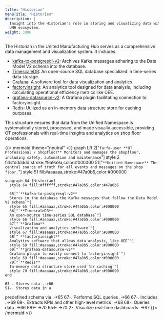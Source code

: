 ```yaml
---
title: "Historian"
menuTitle: "Historian"
description: |
  Insight into the Historian's role in storing and visualizing data within the
  UMH ecosystem.
weight: 3000
---
```



The Historian in the United Manufacturing Hub serves as a comprehensive data
management and visualization system. It includes:

- [kafka-to-postgresql-v2](/docs/architecture/data-infrastructure/historian/kafka-to-postgresql-v2):
  Archives Kafka messages adhering to the Data Model V2 schema into the database.
- [TimescaleDB](/docs/architecture/data-infrastructure/historian/database):
  An open-source SQL database specialized in time-series data storage.
- [Grafana](/docs/architecture/data-infrastructure/historian/grafana):
  A software tool for data visualization and analytics.
- [factoryinsight](/docs/architecture/data-infrastructure/historian/factoryinsight):
  An analytics tool designed for data analysis, including calculating operational efficiency metrics like OEE.
- [grafana-datasource-v2](/docs/architecture/data-infrastructure/historian/umh-datasource-v2):
  A Grafana plugin facilitating connection to factoryinsight.
- [Redis](/docs/architecture/data-infrastructure/historian/cache):
  Utilized as an in-memory data structure store for caching purposes.

This structure ensures that data from the Unified Namespace is systematically
stored, processed, and made visually accessible, providing OT professionals with
real-time insights and analytics on shop floor operations.

{{< mermaid theme="neutral" >}}
graph LR
  2["`fa:fa-user **OT Professional / Shopfloor**
  Monitors and manages the shopfloor, including safety, automation and maintenance`"]
  style 2 fill:#dddddd,stroke:#9a9a9a,color:#000000
  51["`**Unified Namespace**
  The central source of truth for all events and messages on the shop floor.`"]
  style 51 fill:#aaaaaa,stroke:#47a0b5,color:#000000

    subgraph 64 [Historian]
      style 64 fill:#ffffff,stroke:#47a0b5,color:#47a0b5

      65["`**kafka-to-postgresql-v2**
      Stores in the database the Kafka messages that follow the Data Model V2 schema`"]
      style 65 fill:#aaaaaa,stroke:#47a0b5,color:#000000
      66["`**TimescaleDB**
      An open-source time-series SQL database`"]
      style 66 fill:#aaaaaa,stroke:#47a0b5,color:#000000
      67["`**Grafana**
      Visualization and analytics software`"]
      style 67 fill:#aaaaaa,stroke:#47a0b5,color:#000000
      68["`**factoryinsight**
      Analytics software that allows data analysis, like OEE`"]
      style 68 fill:#aaaaaa,stroke:#47a0b5,color:#000000
      69["`**grafana-datasource-v2**
      Grafana plugin to easily connect to factoryinsight`"]
      style 69 fill:#aaaaaa,stroke:#47a0b5,color:#000000
      70["`**Redis**
      In-memory data structure store used for caching`"]
      style 70 fill:#aaaaaa,stroke:#47a0b5,color:#000000
    end

    65-. Stores data .->66
    51-. Stores data in a
  predefined schema via .->65
    67-. Performs SQL queries .->66
    67-. Includes .->69
    69-. Extracts KPIs and other
    high-level metrics .->68
    68-. Queries data .->66
    68<-.->70
    65<-.->70
    2-. Visualize real-time
  dashboards .->67
{{< /mermaid >}}
